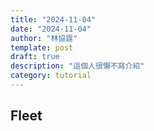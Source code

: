 ```yaml
---
title: "2024-11-04"
date: "2024-11-04"
author: "林協霆"
template: post
draft: true
description: "這個人很懶不寫介紹"
category: tutorial
---
```



## Fleet
